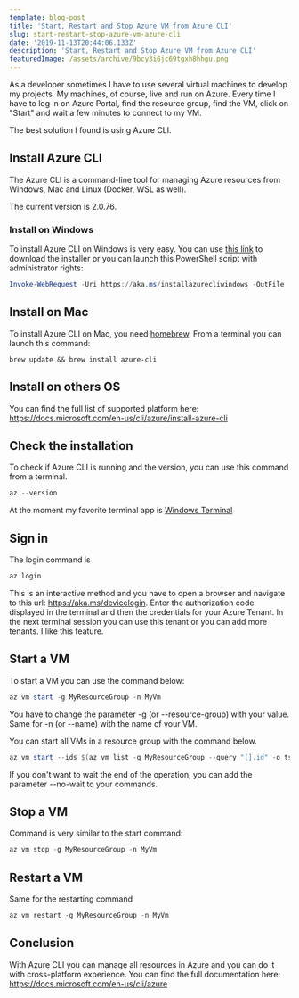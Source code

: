 ```yaml
---
template: blog-post
title: 'Start, Restart and Stop Azure VM from Azure CLI'
slug: start-restart-stop-azure-vm-azure-cli
date: '2019-11-13T20:44:06.133Z'
description: 'Start, Restart and Stop Azure VM from Azure CLI'
featuredImage: /assets/archive/9bcy3i6jc69tgxh8hhgu.png
---
```

As a developer sometimes I have to use several virtual machines to develop my projects.
My machines, of course, live and run on Azure.
Every time I have to log in on Azure Portal, find the resource group, find the VM, click on "Start" and wait a few minutes to connect to my VM.

The best solution I found is using Azure CLI.

## Install Azure CLI

The Azure CLI is a command-line tool for managing Azure resources from Windows, Mac and Linux (Docker, WSL as well).

The current version is 2.0.76.

### Install on Windows
To install Azure CLI on Windows is very easy.
You can use [this link](https://aka.ms/installazurecliwindows) to download the installer or you can launch this PowerShell script with administrator rights:

```powershell
Invoke-WebRequest -Uri https://aka.ms/installazurecliwindows -OutFile .\AzureCLI.msi; Start-Process msiexec.exe -Wait -ArgumentList '/I AzureCLI.msi /quiet'
```

## Install on Mac
To install Azure CLI on Mac, you need [homebrew](https://docs.brew.sh/Installation.html).
From a terminal you can launch this command:
```
brew update && brew install azure-cli
```

## Install on others OS
You can find the full list of supported platform here: https://docs.microsoft.com/en-us/cli/azure/install-azure-cli

## Check the installation
To check if Azure CLI is running and the version, you can use this command from a terminal.
```powershell
az --version
```

At the moment my favorite terminal app is [Windows Terminal](https://dev.to/expertsinside/how-to-customize-the-new-windows-terminal-with-visual-studio-code-56b1)

## Sign in
The login command is

```powershell
az login
```

This is an interactive method and you have to open a browser and navigate to this url: https://aka.ms/devicelogin.
Enter the authorization code displayed in the terminal and then the credentials for your Azure Tenant.
In the next terminal session you can use this tenant or you can add more tenants.
I like this feature.

## Start a VM
To start a VM you can use the command below:
```powershell
az vm start -g MyResourceGroup -n MyVm
```
You have to change the parameter -g (or --resource-group) with your value.
Same for -n (or --name) with the name of your VM.

You can start all VMs in a resource group with the command below.
```powershell
az vm start --ids $(az vm list -g MyResourceGroup --query "[].id" -o tsv)
```

If you don't want to wait the end of the operation, you can add the parameter --no-wait to your commands.

## Stop a VM
Command is very similar to the start command:
```powershell
az vm stop -g MyResourceGroup -n MyVm
```

## Restart a VM
Same for the restarting command
```powershell
az vm restart -g MyResourceGroup -n MyVm
```

## Conclusion
With Azure CLI you can manage all resources in Azure and you can do it with cross-platform experience.
You can find the full documentation here: https://docs.microsoft.com/en-us/cli/azure
